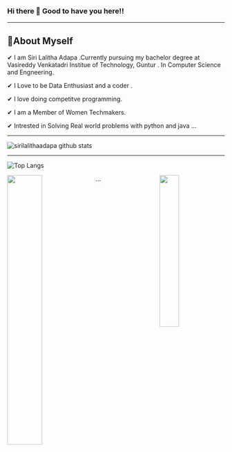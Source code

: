 ###                Hi there 👋 Good to have you here!!
--------------------------------------------------------------------------
 🌱About Myself  
 -------------------------------------------------------------------------------------------------------------------------------------
 

✔ I am Siri Lalitha Adapa .Currently pursuing my bachelor degree at Vasireddy Venkatadri Institue of Technology, Guntur . In Computer Science and Engneering.

✔ I Love to be Data Enthusiast and a coder . 

✔ I love doing competitve programming. 

✔ I am a Member of  Women Techmakers.

✔ Intrested in Solving Real world problems with python and java ...
  


----------------------------------------------------------------------------------------------------------------------------------------------------------------------


![sirilalithaadapa github stats](https://github-readme-stats.vercel.app/api?username=sirilalithaadapa&show_icons=true)


----------------------------------------------------------------------------------------------------------------------------------------------------------------------------

![Top Langs](https://github-readme-stats.vercel.app/api/top-langs/?username=sirilalithaadapa&langs_count=8&layout=compacta&show_icons=true)




<img src="https://coolguy.website/aesthetic/assets/tulips.gif" align="left" width="40%"> <img src="https://surat.ertir.com/NtIV1wRg9zbjKJTZwJ.gif" align="right" width="30%">

   ...


<!--
**sirilalithaadapa/SiriLalithaAdapa** is a ✨ _special_ ✨ repository because its `README.md` (this file) appears on your GitHub profile.






